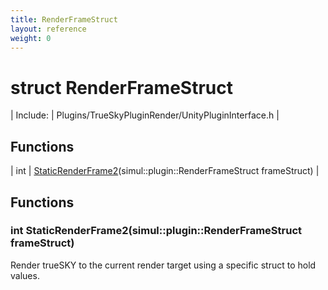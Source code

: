 ```yaml
---
title: RenderFrameStruct
layout: reference
weight: 0
---
```

struct RenderFrameStruct
===

| Include: | Plugins/TrueSkyPluginRender/UnityPluginInterface.h |



Functions
---

| int | [StaticRenderFrame2](#StaticRenderFrame2)(simul::plugin::RenderFrameStruct frameStruct) |


Functions
---
<a name="StaticRenderFrame2"></a>
### int StaticRenderFrame2(simul::plugin::RenderFrameStruct frameStruct)
Render trueSKY to the current render target using a specific struct to hold values.
